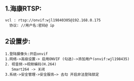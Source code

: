 ## 1.海康RTSP:
    vcl : rtsp://onvif:wjl19840305@192.168.0.175
      协议: //用户名:密码@ ip
## 2设置步:
    1.登陆摄像头:开启onvif
    1.网络->高级设置-> 启用ONVIF (勾选)->添加用户(onvif:wjl198435) 
    2. 视音频->视频编码(H.264)
       Smart264 -> 关闭
    3.系统->安全管理->安全服务—> 去勾 开启非法登陆锁定
